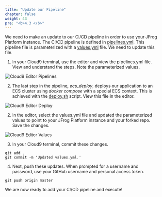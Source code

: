 ```yaml
---
title: "Update our Pipeline"
chapter: false
weight: 43
pre: "<b>4.3 </b>"
---
```


We need to make an update to our CI/CD pipeline in order to use your JFrog Platform instance. The CI/CD pipeline is defined in [pipelines.yml](https://github.com/jfrogtraining/aws-ecs-docker-compose-workshop/blob/master/pipelines.yml). This pipeline file is parameterized with a [values.yml](https://github.com/jfrogtraining/aws-ecs-docker-compose-workshop/blob/master/values.yml) file. We need to update this file.

1. In your Cloud9 terminal, use the editor and view the pipelines.yml file. View and understand the steps. Note the parameterized values.

![Cloud9 Editor Pipelines](/images/editor-pipelines-ecs.png)

2. The last step in the pipeline, _ecs\_deploy_, deploys our application to an ECS cluster using _docker compose_ with a special ECS context. This is achieved with the [deploy.sh](https://github.com/jfrogtraining/aws-ecs-docker-compose-workshop/blob/master/deploy.sh) script. View this file in the editor.

![Cloud9 Editor Deploy](/images/editor-deploy-ecs.png)

2. In the editor, select the values.yml file and updated the parameterized values to point to your JFrog Platform instance and your forked repo. Save the changes.

![Cloud9 Editor Values](/images/editor-values-ecs.png)

3. In your Cloud9 terminal, commit these changes.

```
git add .
git commit -m 'Updated values.yml.'
```

4. Next, push these updates. When prompted for a username and password, use your GitHub username and personal access token.

``
git push origin master
``

We are now ready to add your CI/CD pipeline and execute!
